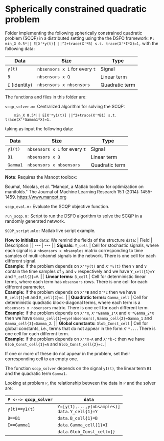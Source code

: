# Spherically constrained quadratic problem
 
Folder implementing the following spherically constrained quadratic problem (SCQP) in a distributed setting using the the DSFO framework:
``
P: min_X 0.5*|| E[X'*y(t)] ||^2+trace(X'*B) s.t. trace(X'*I*X)=1,
``
with the following data:

|Data|Size|Type|
| --- | --- | --- |
| `y(t)` | `nbsensors x 1` for every `t` | Signal |
| `B` | `nbsensors x Q` | Linear term |
| `I` (identity) | `nbsensors x nbsensors` | Quadratic term |

The functions and files in this folder are:

`scqp_solver.m:` Centralized algorithm for solving the SCQP:

        min_X 0.5*|| E[X'*y1(t)] ||^2+trace(X'*B1) s.t. trace(X'*Gamma1*X)=1.

taking as input the following data:

|Data|Size|Type|
| --- | --- | --- |
| `y1(t)` | `nbsensors x 1` for every `t` | Signal |
| `B1` | `nbsensors x Q` | Linear term |
| `Gamma1` | `nbsensors x nbsensors` | Quadratic term |

**Note:** Requires the Manopt toolbox:

Boumal, Nicolas, et al. "Manopt, a Matlab toolbox for optimization on manifolds." The Journal of Machine Learning Research 15.1 (2014): 1455-1459.
https://www.manopt.org

`scqp_eval.m:`  Evaluate the SCQP objective function.

`run_scqp.m:` Script to run the DSFO algorithm to solve the SCQP in a randomly generated network.

`SCQP_script.mlx:` Matlab live script example.

**How to initialize** `data`**:** We remind the fields of the structure `data`:
| Field | Description |
 | --- | --- |
 | **Signals:** `Y_cell` | Cell for stochastic signals, where each signal is a `nbsensors x nbsamples` matrix corresponding to time samples of multi-channel signals in the network. There is one cell for each different signal. <br /> **Example:** If the problem depends on `X'*y(t)` and `X'*v(t)` then `Y` and `V` contain the time samples of `y` and `v` respectively and we have `Y_cell{1}=Y` and `Y_cell{2}=V`. |
| **Linear terms:** `B_cell` | Cell for deterministic linear terms, where each term has `nbsensors` rows. There is one cell for each different parameter. <br />**Example:** If the problem depends on `X'*B` and `X'*c` then we have `B_cell{1}=B` and `B_cell{2}=c`. |
| **Quadratic terms:** `Gamma_cell` | Cell for deterministic quadratic block-diagonal terms, where each term is a `nbsensors x nbsensors` matrix. There is one cell for each different term. <br />**Example:** If the problem depends on `X'*X`, `X'*Gamma_1*X` and `X'*Gamma_2*X` then we have `Gamma_cell{1}=eye(nbsensors)`, `Gamma_cell{2}=Gamma_1` and `Gamma_cell{3}=Gamma_2`. |
| **Global constants:** `Glob_Const_cell` | Cell for global constants, i.e., terms that do not appear in the form `X'*...`. There is one cell for each different term. <br />**Example:** If the problem depends on `X'*X-A` and `X'*b-c` then we have `Glob_Const_cell{1}=A` and `Glob_Const_cell{2}=c`. |

If one or more of these do not appear in the problem, set their corresponding cell to an empty one.

The function `scqp_solver` depends on the signal `y1(t)`, the linear term `B1` and the quadratic term `Gamma1`.

Looking at problem `P`, the relationship between the data in `P` and the solver are:

|`P <--> qcqp_solver`| `data` |
| --- | --- |
| `y(t)==y1(t)` | `Y=[y(1),...,y(nbsamples)]`<br />`data.Y_cell{1}=Y` |
| `B==B1` | `data.B_cell{1}=B` |
| `I==Gamma1` | `data.Gamma_cell{1}=I` |
| | `data.Glob_Const_cell={}` |